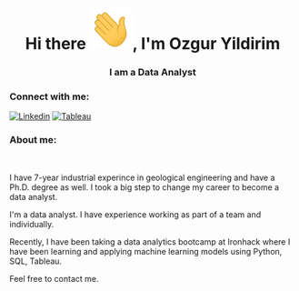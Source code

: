 <h1 align="center">Hi there <img src="Hi.gif" width="75px">, I'm Ozgur Yildirim</h1>
<h3 align="center">I am a Data Analyst</h3>

<h3 align="left">Connect with me:</h3>

[![Linkedin](https://img.shields.io/badge/LinkedIn-0077B5?style=for-the-badge&logo=linkedin&logoColor=white)](https://www.linkedin.com/in/ltozguryildirim/) 
[![Tableau](https://img.shields.io/badge/Tableau-2d4b65?style=for-the-badge&logo=Tableau&logoColor=E97627)](https://public.tableau.com/app/profile/levent.taylan.ozgur.yildirim#!/)

<h3 align="left">About me:</h3>

<br>
<p>I have 7-year industrial experince in geological engineering and have a Ph.D. degree as well. I took a big step to change my career to become a data analyst. </p>
<p>I'm a data analyst. I have experience working as part of a team and individually. </p>
<p>Recently, I have been taking a data analytics bootcamp at Ironhack where I have been learning and applying machine learning models using Python, SQL, Tableau. </p>
<p>Feel free to contact me.</p>
<br><br>

<!--
**ltaylanozgur/ltaylanozgur** is a ✨ _special_ ✨ repository because its `README.md` (this file) appears on your GitHub profile.

Here are some ideas to get you started:

- 🔭 I’m currently working on ...
- 🌱 I’m currently learning ...
- 👯 I’m looking to collaborate on ...
- 🤔 I’m looking for help with ...
- 💬 Ask me about ...
- 📫 How to reach me: ...
- 😄 Pronouns: ...
- ⚡ Fun fact: ...
-->
